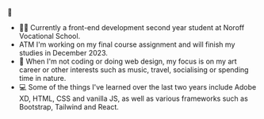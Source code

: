 👋 
- :student: Currently a front-end development second year student at Noroff Vocational School. 
- ATM I'm working on my final course assignment and will finish my studies in December 2023.
- 🌱 When I'm not coding or doing web design, my focus is on my art career or other interests such as music, travel, socialising or spending time in nature.
- :computer: Some of the things I've learned over the last two years include Adobe XD, HTML, CSS and vanilla JS, as well as various frameworks such as Bootstrap, Tailwind and React.
